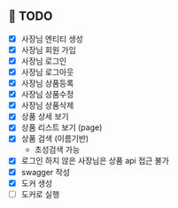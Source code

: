 ## 👷 TODO

- [x] 사장님 엔티티 생성
- [x] 사장님 회원 가입
- [x] 사장님 로그인
- [x] 사장님 로그아웃
- [x] 사장님 상품등록
- [x] 사장님 상품수정
- [x] 사장님 상품삭제
- [x] 상품 상세 보기
- [x] 상품 리스트 보기 (page)
- [x] 상품 검색 (이름기반)
    - 초성검색 가능
- [x] 로그인 하지 않은 사장님은 상품 api 접근 불가
- [x] swagger 작성
- [x] 도커 생성
- [ ] 도커로 실행